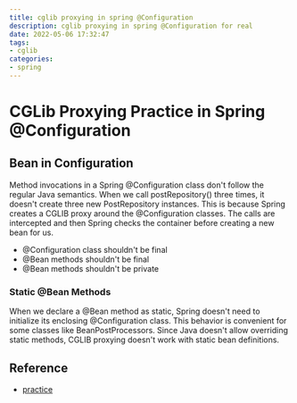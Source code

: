 ```yaml
---
title: cglib proxying in spring @Configuration
description: cglib proxying in spring @Configuration for real
date: 2022-05-06 17:32:47
tags:
- cglib
categories:
- spring
---
```


# CGLib Proxying Practice in Spring @Configuration

## Bean in Configuration
Method invocations in a Spring @Configuration class don't follow the regular Java semantics. 
When we call postRepository() three times, it doesn't create three new PostRepository instances.
 This is because Spring creates a CGLIB proxy around the @Configuration classes. 
 The calls are intercepted and then Spring checks the container before creating a new bean for us.

- @Configuration class shouldn't be final
- @Bean methods shouldn't be final
- @Bean methods shouldn't be private

### Static @Bean Methods
When we declare a @Bean method as static, 
Spring doesn't need to initialize its enclosing @Configuration class. 
This behavior is convenient for some classes like BeanPostProcessors. 
Since Java doesn't allow overriding static methods, 
CGLIB proxying doesn't work with static bean definitions.

## Reference
- [practice](http://www.javabyexamples.com/cglib-proxying-in-spring-configuration)